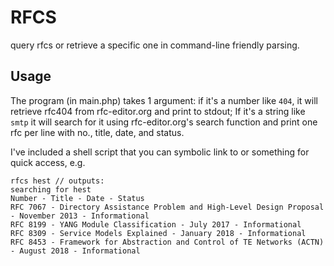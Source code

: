 # RFCS 
query rfcs or retrieve a specific one in command-line friendly parsing.

## Usage
The program (in main.php) takes 1 argument: if it's a number like `404`, it will retrieve rfc404 from rfc-editor.org and print to stdout; If it's a string like `smtp` it will search for it using rfc-editor.org's search function and print one rfc per line with no., title, date, and status.

I've included a shell script that you can symbolic link to or something for quick access, e.g.

```
rfcs hest // outputs:
searching for hest
Number - Title - Date - Status
RFC 7067 - Directory Assistance Problem and High-Level Design Proposal - November 2013 - Informational
RFC 8199 - YANG Module Classification - July 2017 - Informational
RFC 8309 - Service Models Explained - January 2018 - Informational
RFC 8453 - Framework for Abstraction and Control of TE Networks (ACTN) - August 2018 - Informational
```

